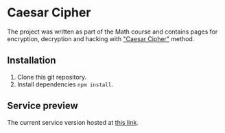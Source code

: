 # Caesar Cipher

The project was written as part of the Math course and contains pages for encryption, decryption and hacking with ["Caesar Cipher"](https://en.wikipedia.org/wiki/Caesar_cipher) method.

## Installation

1. Clone this git repository.
2. Install dependencies `npm install`.

## Service preview

The current service version hosted at [this link](https://caesar-cipher-omega.vercel.app/).

